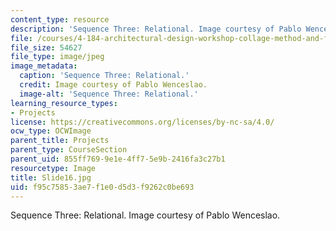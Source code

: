 ```yaml
---
content_type: resource
description: 'Sequence Three: Relational. Image courtesy of Pablo Wenceslao.'
file: /courses/4-184-architectural-design-workshop-collage-method-and-form-spring-2004/f95c75853ae7f1e0d5d3f9262c0be693_Slide16.jpg
file_size: 54627
file_type: image/jpeg
image_metadata:
  caption: 'Sequence Three: Relational.'
  credit: Image courtesy of Pablo Wenceslao.
  image-alt: 'Sequence Three: Relational.'
learning_resource_types:
- Projects
license: https://creativecommons.org/licenses/by-nc-sa/4.0/
ocw_type: OCWImage
parent_title: Projects
parent_type: CourseSection
parent_uid: 855ff769-9e1e-4ff7-5e9b-2416fa3c27b1
resourcetype: Image
title: Slide16.jpg
uid: f95c7585-3ae7-f1e0-d5d3-f9262c0be693
---
```

Sequence Three: Relational. Image courtesy of Pablo Wenceslao.